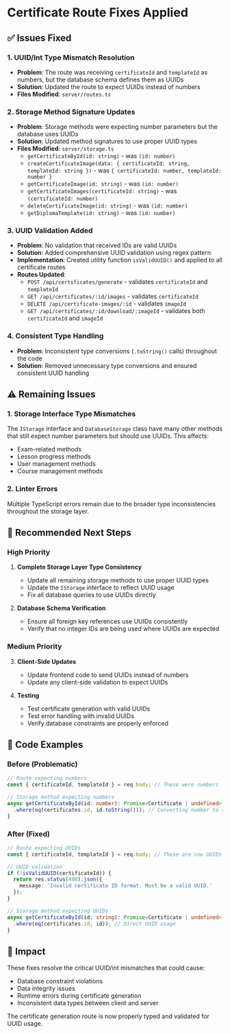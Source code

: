 # Certificate Route Fixes Applied

## ✅ Issues Fixed

### 1. **UUID/Int Type Mismatch Resolution**
- **Problem**: The route was receiving `certificateId` and `templateId` as numbers, but the database schema defines them as UUIDs
- **Solution**: Updated the route to expect UUIDs instead of numbers
- **Files Modified**: `server/routes.ts`

### 2. **Storage Method Signature Updates**
- **Problem**: Storage methods were expecting number parameters but the database uses UUIDs
- **Solution**: Updated method signatures to use proper UUID types
- **Files Modified**: `server/storage.ts`
  - `getCertificateById(id: string)` - was `(id: number)`
  - `createCertificateImage(data: { certificateId: string, templateId: string })` - was `{ certificateId: number, templateId: number }`
  - `getCertificateImage(id: string)` - was `(id: number)`
  - `getCertificateImages(certificateId: string)` - was `(certificateId: number)`
  - `deleteCertificateImage(id: string)` - was `(id: number)`
  - `getDiplomaTemplate(id: string)` - was `(id: number)`

### 3. **UUID Validation Added**
- **Problem**: No validation that received IDs are valid UUIDs
- **Solution**: Added comprehensive UUID validation using regex pattern
- **Implementation**: Created utility function `isValidUUID()` and applied to all certificate routes
- **Routes Updated**:
  - `POST /api/certificates/generate` - validates `certificateId` and `templateId`
  - `GET /api/certificates/:id/images` - validates `certificateId`
  - `DELETE /api/certificate-images/:id` - validates `imageId`
  - `GET /api/certificates/:id/download/:imageId` - validates both `certificateId` and `imageId`

### 4. **Consistent Type Handling**
- **Problem**: Inconsistent type conversions (`.toString()` calls) throughout the code
- **Solution**: Removed unnecessary type conversions and ensured consistent UUID handling

## ⚠️ Remaining Issues

### 1. **Storage Interface Type Mismatches**
The `IStorage` interface and `DatabaseStorage` class have many other methods that still expect number parameters but should use UUIDs. This affects:
- Exam-related methods
- Lesson progress methods
- User management methods
- Course management methods

### 2. **Linter Errors**
Multiple TypeScript errors remain due to the broader type inconsistencies throughout the storage layer.

## 🔧 Recommended Next Steps

### High Priority
1. **Complete Storage Layer Type Consistency**
   - Update all remaining storage methods to use proper UUID types
   - Update the `IStorage` interface to reflect UUID usage
   - Fix all database queries to use UUIDs directly

2. **Database Schema Verification**
   - Ensure all foreign key references use UUIDs consistently
   - Verify that no integer IDs are being used where UUIDs are expected

### Medium Priority
3. **Client-Side Updates**
   - Update frontend code to send UUIDs instead of numbers
   - Update any client-side validation to expect UUIDs

4. **Testing**
   - Test certificate generation with valid UUIDs
   - Test error handling with invalid UUIDs
   - Verify database constraints are properly enforced

## 📝 Code Examples

### Before (Problematic)
```typescript
// Route expecting numbers
const { certificateId, templateId } = req.body; // These were numbers

// Storage method expecting numbers
async getCertificateById(id: number): Promise<Certificate | undefined> {
  .where(eq(certificates.id, id.toString())); // Converting number to string
}
```

### After (Fixed)
```typescript
// Route expecting UUIDs
const { certificateId, templateId } = req.body; // These are now UUIDs

// UUID validation
if (!isValidUUID(certificateId)) {
  return res.status(400).json({
    message: 'Invalid certificate ID format. Must be a valid UUID.'
  });
}

// Storage method expecting UUIDs
async getCertificateById(id: string): Promise<Certificate | undefined> {
  .where(eq(certificates.id, id)); // Direct UUID usage
}
```

## 🎯 Impact

These fixes resolve the critical UUID/int mismatches that could cause:
- Database constraint violations
- Data integrity issues
- Runtime errors during certificate generation
- Inconsistent data types between client and server

The certificate generation route is now properly typed and validated for UUID usage.
